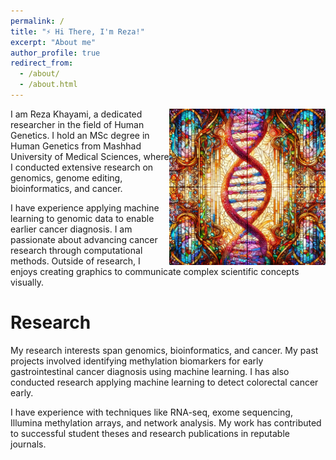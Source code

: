 ```yaml
---
permalink: /
title: "⚡ Hi There, I'm Reza!"
excerpt: "About me"
author_profile: true
redirect_from: 
  - /about/
  - /about.html
---
```

<img src="/images/landing2.jpg" alt="DNA" align="right" width="250px">
I am Reza Khayami, a dedicated researcher in the field of Human Genetics. I hold an MSc degree in Human Genetics from Mashhad University of Medical Sciences, where I conducted extensive research on genomics, genome editing, bioinformatics, and cancer.

I have experience applying machine learning to genomic data to enable earlier cancer diagnosis. I am passionate about advancing cancer research through computational methods. Outside of research, I enjoys creating graphics to communicate complex scientific concepts visually.


Research
======
My research interests span genomics, bioinformatics, and cancer. My past projects involved identifying methylation biomarkers for early gastrointestinal cancer diagnosis using machine learning. I has also conducted research applying machine learning to detect colorectal cancer early.

I have experience with techniques like RNA-seq, exome sequencing, Illumina methylation arrays, and network analysis. My work has contributed to successful student theses and research publications in reputable journals. 
